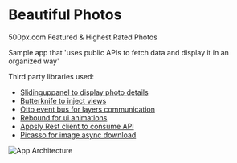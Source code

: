 Beautiful Photos
=============
500px.com Featured & Highest Rated Photos

Sample app that 'uses public APIs to fetch data and display it in an organized way'

Third party libraries used:
  * [Slidinguppanel to display photo details][2]
  * [Butterknife to inject views][3]
  * [Otto event bus for layers communication][4]
  * [Rebound for ui animations][5]
  * [Appsly Rest client to consume API][6]
  * [Picasso for image async download][7]

![App Architecture][1]


[1]: http://raw.github.com/lgvalle/Beautiful-Photos/master/screenshots/app_diagram.png
[2]: https://github.com/umano/AndroidSlidingUpPanel
[3]: https://github.com/JakeWharton/butterknife
[4]: https://github.com/square/otto
[5]: https://github.com/facebook/rebound
[6]: https://github.com/47deg/appsly-android-rest
[7]: https://github.com/square/picasso

